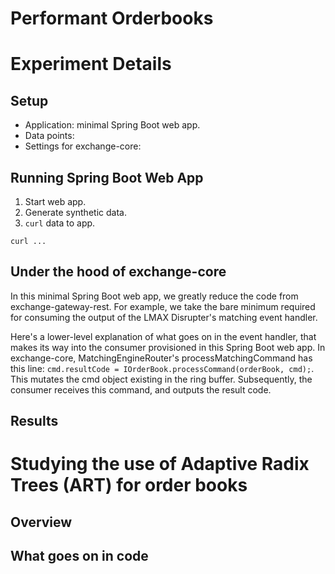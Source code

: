 # Performant Orderbooks

# Experiment Details

## Setup

- Application: minimal Spring Boot web app.
- Data points:
- Settings for exchange-core: 


## Running Spring Boot Web App

1. Start web app.
2. Generate synthetic data.
3. `curl` data to app.

```
curl ...
```

## Under the hood of exchange-core

In this minimal Spring Boot web app, we greatly reduce the code from exchange-gateway-rest. For example, we take the bare minimum required for consuming the output of the LMAX Disrupter's matching event handler.

Here's a lower-level explanation of what goes on in the event handler, that makes its way into the consumer provisioned in this Spring Boot web app. In exchange-core, MatchingEngineRouter's processMatchingCommand has this line: `cmd.resultCode = IOrderBook.processCommand(orderBook, cmd);`. This mutates the cmd object existing in the ring buffer. Subsequently, the consumer receives this command, and outputs the result code.

## Results

# Studying the use of Adaptive Radix Trees (ART) for order books

## Overview

## What goes on in code